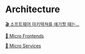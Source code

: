 # Architecture

[🎬 소프트웨어 아키텍쳐를 얘기할 때는...](https://www.youtube.com/watch?v=4E1BHTvhB7Y)

[📜 Micro Frontends](https://martinfowler.com/articles/micro-frontends.html)

[📜 Micro Services](https://martinfowler.com/articles/microservices.html)
